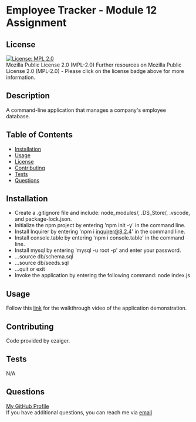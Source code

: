 # Employee Tracker - Module 12 Assignment

  ## License
  [![License: MPL 2.0](https://img.shields.io/badge/License-MPL_2.0-brightgreen.svg)](https://opensource.org/licenses/MPL-2.0)<br>
  Mozilla Public License 2.0 (MPL-2.0)
    Further resources on Mozilla Public License 2.0 (MPL-2.0) - Please click on the license badge above for more information.

  ## Description
  A command-line application that manages a company's employee database.

  ## Table of Contents
  - [Installation](#installation)
  - [Usage](#usage)
  - [License](#license)
  - [Contributing](#contributing)
  - [Tests](#tests)
  - [Questions](#questions)
  
  ## Installation
  - Create a .gitignore file and include: node_modules/, .DS_Store/, .vscode, and package-lock.json. 
  - Initialize the npm project by entering 'npm init -y' in the command line. 
  - Install Inquirer by entering 'npm i inquirer@8.2.4' in the command line.
  - Install console.table by entering 'npm i console.table' in the command line.
  - Install mysql by entering 'mysql -u root -p' and enter your password.
  - ...source db/schema.sql
  - ...source db/seeds.sql
  - ...quit or exit
  - Invoke the application by entering the following command: node index.js
  
  ## Usage
  Follow this <a href="https://drive.google.com/file/d/1KCeqMRUlrSX1iWUZNl-Es9cKubpYLUOk/view">link</a> for the walkthrough video of the application demonstration.
  
  ## Contributing
  Code provided by ezaiger.

  ## Tests
  N/A

  ## Questions
  <a href="https://github.com/ezaiger">My GitHub Profile</a><br>
  If you have additional questions, you can reach me via <a href="mailto:elisabeth.zaiger@gmail.com">email</a>